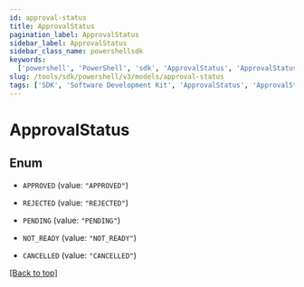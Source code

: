 ```yaml
---
id: approval-status
title: ApprovalStatus
pagination_label: ApprovalStatus
sidebar_label: ApprovalStatus
sidebar_class_name: powershellsdk
keywords:
  ['powershell', 'PowerShell', 'sdk', 'ApprovalStatus', 'ApprovalStatus']
slug: /tools/sdk/powershell/v3/models/approval-status
tags: ['SDK', 'Software Development Kit', 'ApprovalStatus', 'ApprovalStatus']
---
```


# ApprovalStatus

## Enum

- `APPROVED` (value: `"APPROVED"`)

- `REJECTED` (value: `"REJECTED"`)

- `PENDING` (value: `"PENDING"`)

- `NOT_READY` (value: `"NOT_READY"`)

- `CANCELLED` (value: `"CANCELLED"`)

[[Back to top]](#)
